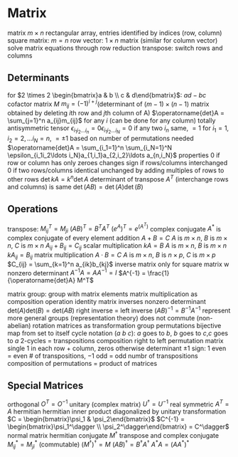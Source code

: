 # Matrix
matrix
	$m \times n$ rectangular array, entries identified by indices (row, column)
		square matrix: $m=n$
	row vector: $1 \times n$ matrix (similar for column vector)
	solve matrix equations through row reduction
	transpose: switch rows and columns
## Determinants
for $2 \times 2 \begin{bmatrix}a & b \\ c & d\end{bmatrix}$: $ad - bc$
cofactor matrix $M$
	$m_{ij} = (-1)^{i+j}$(determinant of $(m-1)\times(n-1)$ matrix obtained by deleting $i$th row and $j$th column of A)
$\operatorname{det}A = \sum_{j=1}^n a_{ij}m_{ij}$ for any $i$ (can be done for any column)
totally antisymmetric tensor
	$\epsilon_{i_1i_2\ldots i_n} = 0$$\epsilon_{i_1i_2\ldots i_N} = 0$ if any two $i_n$ same, $=1$ for $i_1=1, i_2=2, \ldots i_N=n$, $=\pm 1$ based on number of permutations needed
	$\operatorname{det}A = \sum_{i_1=1}^n \sum_{i_N=1}^N \epsilon_{i_1i_2\ldots i_N}a_{1,i_1}a_{2,i_2}\ldots a_{n,i_N}$
properties
	0 if row or column has only zeroes
	changes sign if rows/columns interchanged
	0 if two rows/columns identical
	unchanged by adding multiples of rows to other rows
	$\operatorname{det}kA = k^n\operatorname{det}A$
	determinant of transpose $A^T$ (interchange rows and columns) is same
$\operatorname{det}(AB) = \operatorname{det}(A)\operatorname{det}(B)$
## Operations
transpose: $M^T_{ij} = M_{ji}$
	$(AB)^T = B^TA^T$
	$(e^A)^T = e^{(A^T)}$
complex conjugate $A^*$ is complex conjugate of every element
addition
	$A+B=C$
	$A$ is $m \times n$, $B$ is $m \times n$, $C$ is $m \times n$
	$A_{ij} + B_{ij} = C_{ij}$
scalar multiplication
	$kA = B$
	$A$ is $m \times n$, $B$ is $m \times n$
	$kA_{ij} = B_{ij}$
matrix multiplication
	$A \cdot B = C$
	$A$ is $m \times n$, $B$ is $n \times p$, $C$ is $m \times p$
	$C_{ij} = \sum_{k=1}^n a_{ik}b_{kj}$
inverse matrix
	only for square matrix w nonzero determinant
	$A^{-1}A = AA^{-1} = I$
	$A^{-1} = \frac{1}{\operatorname{det}A} M^T$

matrix group: group with matrix elements
	matrix multiplication as composition operation
	identity matrix
	inverses
		nonzero determinant
			$\mathrm{det}(A)\mathrm{det}(B) = \mathrm{det}(AB)$
		right inverse = left inverse
		$(AB)^{-1} = B^{-1}A^{-1}$
	represent more general groups (representation theory)
	does not commute (non-abelian)
	rotation matrices as transformation group
permutations
	bijective map from set to itself
	cycle notation $(a~b~c)$: $a$ goes to $b$, $b$ goes to $c$,$c$ goes to $a$
		2-cycles = transpositions
		composition right to left
	permutation matrix
		single $1$ in each row + column, zeros otherwise
		determinant $\pm 1$
			sign: $1$ even = even # of transpositions, $-1$ odd = odd numbr of transpositions
		composition of permutations = product of matrices
## Special Matrices
orthogonal
	$O^T = O^{-1}$
unitary (complex matrix)
	$U^\dagger = U^{-1}$
real symmetric
	$A^T = A$
hermitian
	hermitian inner product
	diagonalized by unitary transformation
		$C = \begin{bmatrix}\psi_1 & \psi_2\end{bmatrix}$
		$C^{-1} = \begin{bmatrix}\psi_1^\dagger \\ \psi_2^\dagger\end{bmatrix} = C^\dagger$
	normal matrix
		hermitian conjugate $M^\dagger$
			transpose and complex conjugate
			$M^*_{ij} = M^*_{ji}$ (commutable)
			$(M^\dagger)^\dagger = M$
			$(AB)^\dagger = B^\dagger A^\dagger$
		$A^*A = (AA^*)^*$